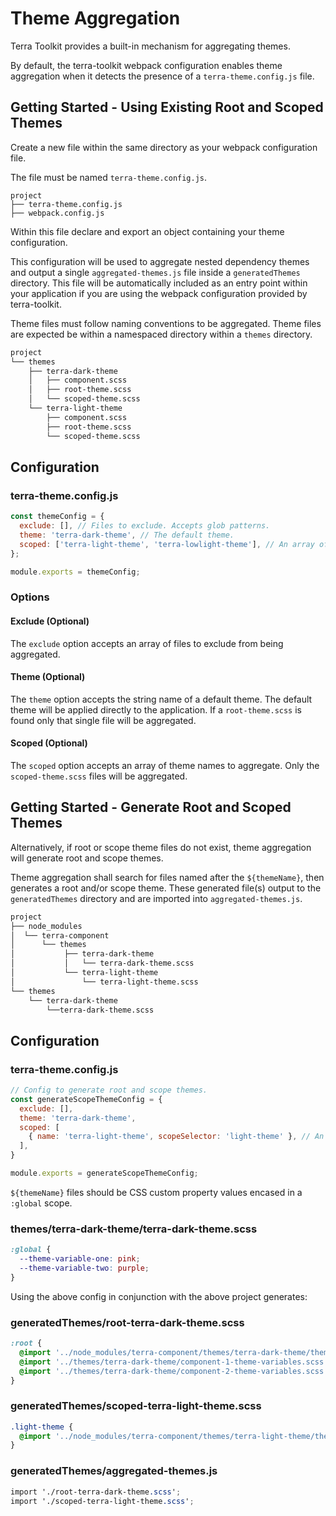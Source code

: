 # Theme Aggregation

Terra Toolkit provides a built-in mechanism for aggregating themes.

By default, the terra-toolkit webpack configuration enables theme aggregation when it detects the presence of a `terra-theme.config.js` file.

## Getting Started - Using Existing Root and Scoped Themes

Create a new file within the same directory as your webpack configuration file.

The file must be named `terra-theme.config.js`.

```
project
├── terra-theme.config.js
├── webpack.config.js
```

Within this file declare and export an object containing your theme configuration.

This configuration will be used to aggregate nested dependency themes and output a single `aggregated-themes.js` file inside a `generatedThemes` directory. This file will be automatically included as an entry point within your application if you are using the webpack configuration provided by terra-toolkit.

Theme files must follow naming conventions to be aggregated. Theme files are expected be within a namespaced directory within a `themes` directory.

```txt
project
└── themes
    ├── terra-dark-theme
    │   ├── component.scss
    │   ├── root-theme.scss
    │   └── scoped-theme.scss
    └── terra-light-theme
        ├── component.scss
        ├── root-theme.scss
        └── scoped-theme.scss
```

## Configuration

### terra-theme.config.js

```js
const themeConfig = {
  exclude: [], // Files to exclude. Accepts glob patterns.
  theme: 'terra-dark-theme', // The default theme.
  scoped: ['terra-light-theme', 'terra-lowlight-theme'], // An array of scoped themes.
};

module.exports = themeConfig;
```
### Options

#### Exclude (Optional)

The `exclude` option accepts an array of files to exclude from being aggregated.

#### Theme (Optional)

The `theme` option accepts the string name of a default theme. The default theme will be applied directly to the application. If a `root-theme.scss` is found only that single file will be aggregated.

#### Scoped (Optional)

The `scoped` option accepts an array of theme names to aggregate. Only the `scoped-theme.scss` files will be aggregated.

## Getting Started - Generate Root and Scoped Themes
Alternatively, if root or scope theme files do not exist, theme aggregation will generate root and scope themes.

Theme aggregation shall search for files named after the `${themeName}`, then generates a root and/or scope theme. These generated file(s) output to the `generatedThemes` directory and are imported into `aggregated-themes.js`.

```txt
project
├── node_modules
│  └── terra-component
│      └── themes
│           ├── terra-dark-theme
│           │   └── terra-dark-theme.scss
│           └── terra-light-theme
│               └── terra-light-theme.scss
└── themes
    └── terra-dark-theme
        └──terra-dark-theme.scss
```

## Configuration
### terra-theme.config.js

```js
// Config to generate root and scope themes.
const generateScopeThemeConfig = {
  exclude: [],
  theme: 'terra-dark-theme',
  scoped: [
    { name: 'terra-light-theme', scopeSelector: 'light-theme' }, // An array of scoped theme config objects.
  ],
}

module.exports = generateScopeThemeConfig;
```

`${themeName}` files should be CSS custom property values encased in a `:global` scope.
### themes/terra-dark-theme/terra-dark-theme.scss
```scss
:global {
  --theme-variable-one: pink;
  --theme-variable-two: purple;
}
```

Using the above config in conjunction with the above project generates:

### generatedThemes/root-terra-dark-theme.scss
```scss
:root {
  @import '../node_modules/terra-component/themes/terra-dark-theme/theme-variables.scss';
  @import '../themes/terra-dark-theme/component-1-theme-variables.scss';
  @import '../themes/terra-dark-theme/component-2-theme-variables.scss';
}
```

### generatedThemes/scoped-terra-light-theme.scss
```scss
.light-theme {
  @import '../node_modules/terra-component/themes/terra-light-theme/theme-variables.scss';
}
```

### generatedThemes/aggregated-themes.js
```scss
import './root-terra-dark-theme.scss';
import './scoped-terra-light-theme.scss';
```
